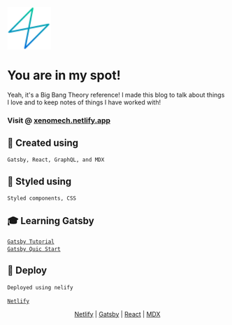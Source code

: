 <p>
  <a href="https://www.gatsbyjs.com">
    <img alt="Gatsby" src="https://github.com/xenomech/MySpot/blob/master/src/images/gatsby-icon.svg?raw=true" width="100" />
  </a>
</p>
<h1>
You are in my spot!
</h1>
Yeah, it's a Big Bang Theory reference!
I made this blog to talk about things I love and to keep notes of things I have worked with!

### Visit @ [xenomech.netlify.app](https://xenomech.netlify.app)

## 🚀 Created using

    Gatsby, React, GraphQL, and MDX

## 🧐 Styled using

    Styled components, CSS

## 🎓 Learning Gatsby

[`Gatsby Tutorial`](https://www.gatsbyjs.com/docs/tutorial/)</br>
[`Gatsby Quic Start`](https://www.gatsbyjs.com/docs/quick-start/)

## 💫 Deploy

    Deployed using nelify

[`Netlify`](https://www.netlify.com/)

<p align="center">
<a href="https://www.netlify.com/">Netlify</a> |
<a href="https://www.gatsbyjs.com/">Gatsby</a> |
<a href="https://reactjs.org/">React</a> |
<a href="https://mdxjs.com/">MDX</a>
</p>

